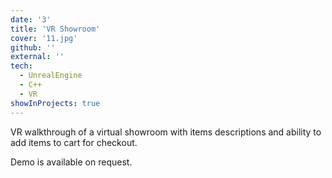 ```yaml
---
date: '3'
title: 'VR Showroom'
cover: '11.jpg'
github: ''
external: ''
tech:
  - UnrealEngine
  - C++
  - VR
showInProjects: true
---
```


VR walkthrough of a virtual showroom with items descriptions and ability to add items to cart for checkout.

Demo is available on request.
